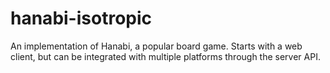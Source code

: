 hanabi-isotropic
================

An implementation of Hanabi, a popular board game. Starts with a web client, but can be integrated with multiple platforms through the server API.
